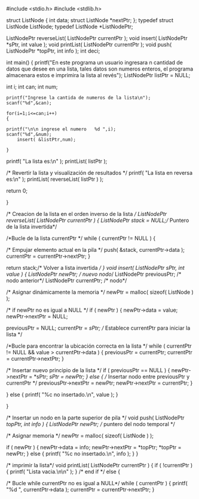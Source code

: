 #include <stdio.h>
#include <stdlib.h>



struct ListNode {
int data; 
struct ListNode *nextPtr; 
  }; 
 typedef struct ListNode ListNode;
typedef ListNode *ListNodePtr;

 ListNodePtr reverseList( ListNodePtr currentPtr );
 void insert( ListNodePtr *sPtr, int value );
void printList( ListNodePtr currentPtr );
 void push( ListNodePtr *topPtr, int info );
  int deci;

 int main()
 {
 printf("En este programa un usuario ingresara n cantidad de datos que desee en una lista, tales datos son numeros enteros, el programa almacenara estos e imprimira la lista al revés");
 ListNodePtr listPtr = NULL; 

 int i;
 int can;
 int num;

 	printf("Ingrese la cantida de numeros de la lista\n");
	scanf("%d",&can);
	
 	for(i=1;i<=can;i++)
	{	

	printf("\n\n ingrese el numero   %d ",i);
	scanf("%d",&num);
		insert( &listPtr,num);

	}

 printf( "La lista es:\n" );
 printList( listPtr );

/* Revertir la lista y visualización de resultados */
 printf( "La lista en reversa es:\n" );
 printList( reverseList( listPtr ) );

 return 0; 

 } 
 
 /* Creacion de la lista en el orden inverso de la lista */
 ListNodePtr reverseList( ListNodePtr currentPtr )
 {
 ListNodePtr stack = NULL;/* Puntero de la lista invertida*/

 /*Bucle de la lista currentPtr */
 while ( currentPtr != NULL ) {

 /* Empujar elemento actual en la pila */
 push( &stack, currentPtr->data );
 currentPtr = currentPtr->nextPtr;
 } 

 return stack;/* Volver a lista invertida */
}
void insert( ListNodePtr *sPtr, int value )
 {
 ListNodePtr newPtr; /* nuevo nodo*/
 ListNodePtr previousPtr; /* nodo anterior*/
 ListNodePtr currentPtr; /* nodo*/

 /* Asignar dinámicamente la memoria */
 newPtr = malloc( sizeof( ListNode ) );

 /* if newPtr no es igual a NULL */
 if ( newPtr ) {
 newPtr->data = value;
 newPtr->nextPtr = NULL;

 previousPtr = NULL;
 currentPtr = *sPtr; /* Establece currentPtr para iniciar la lista */

 /*Bucle para encontrar la ubicación correcta en la lista */
 while ( currentPtr != NULL && value > currentPtr->data ) {
 previousPtr = currentPtr;
 currentPtr = currentPtr->nextPtr;
 } 

 /* Insertar nuevo principio de la lista */
 if ( previousPtr == NULL ) {
 newPtr->nextPtr = *sPtr;
 *sPtr = newPtr;
 } 
 else { /* Insertar nodo entre previousPtr y currentPtr */
 previousPtr->nextPtr = newPtr;
 newPtr->nextPtr = currentPtr;
 } 

 } 
 else {
 printf( "%c no insertado.\n", value );
 } 

 } 

 /* Insertar un nodo en la parte superior de pila */
 void push( ListNodePtr *topPtr, int info )
 {
 ListNodePtr newPtr; /* puntero del nodo temporal */

 /* Asignar memoria */
 newPtr = malloc( sizeof( ListNode ) );

 if ( newPtr ) {
 newPtr->data = info;
 newPtr->nextPtr = *topPtr;
 *topPtr = newPtr;
 } 
 else {
 printf( "%c no insertado.\n", info );
 } 
 } 

/* imprimir la lista*/
 void printList( ListNodePtr currentPtr )
 {
 if ( !currentPtr ) {
 printf( "Lista vacia.\n\n" );
 } /* end if */
 else {

 /*  Bucle while currentPtr no es igual a NULL*/
 while ( currentPtr ) {
 printf( "%d ", currentPtr->data );
 currentPtr = currentPtr->nextPtr;
 } 

